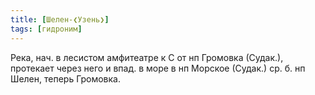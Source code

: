 ```yaml
---
title: [Шелен-❮Узень❯]
tags: [гидроним]
---
```


Река, нач. в лесистом амфитеатре к С от нп  Громовка (Судак.), протекает через
него и впад. в море в нп Морское (Судак.) ср. б. нп Шелен, теперь Громовка.
